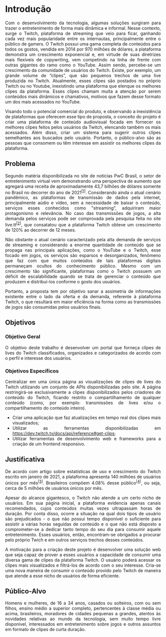 <div align="justify">

# Introdução

Com o desenvolvimento da tecnologia, algumas soluções surgiram para trazer o entretenimento de forma mais dinâmica e informal. Nesse contexto, surge o Twitch, plataforma de streaming que veio para ficar, ganhando cada vez mais popularidade entre os internautas, principalmente entre o público de gamers. O Twitch possui uma gama completa de conteúdos para todos os gostos, vendida em 2014 por 970 milhões de dólares, a plataforma demonstra um crescimento exponencial e, em virtude de suas diretrizes mais flexíveis de copywriting, vem competindo na linha de frente com outras gigantes do ramo como o YouTube.
Assim sendo, percebe-se um crescimento da comunidade de usuários do Twitch. Existe, por exemplo, um grande volume de “clipes”, que são pequenos trechos de uma live produzida no Twitch. Atualmente, esses clipes são postados no próprio Twitch ou no Youtube, inexistindo uma plataforma que elenque os melhores clipes da plataforma. Esses clipes chamam muita a atenção por serem conteúdos mais dinâmicos e chamativos, motivos que fazem desse formato um dos mais acessados no YouTube.

Visando todo o potencial comercial do produto, e observando a inexistência de plataformas que oferecem esse tipo de proposta, o conceito do projeto é criar uma plataforma de conteúdo audiovisual focada em fornecer os melhores clipes feitos pelos usuários da Twitch, elencando também os mais acessados. Além disso, criar um sistema para sugerir outros clipes semelhantes aos buscados pelo usuário. Portanto, o público-alvo são as pessoas que consomem ou têm interesse em assistir os melhores clipes da plataforma.
## Problema

Segundo matéria disponibilizada no site de notícias PwC Brasil, o setor de entretenimento virtual vem demonstrando uma perspectiva de aumento que agregará uma receita de aproximadamente 43,7 bilhões de dólares somente no Brasil no decorrer do ano de 2021<sup>[[1]]</sup>. Considerando ainda o atual cenário pandêmico, as plataformas de transmissão de dados pela internet, principalmente aúdio e vídeo, sem a necessidade de baixar o conteúdo, serviços esses conhecidos como "streaming", adquiriram maior protagonismo e relevância. No caso das transmissões de jogos, a alta demanda pelos serviços pode ser comprovada pela pesquisa feita no site live.tt<sup>[[2]]</sup>, que consatatou que a plataforma Twitch obteve um crescimento de 120% ao decorrer de 12 meses.

Não obstante o atual cenário caracterizado pela alta demanda de serviços de streaming e considerando a enorme quantidade de conteúdo que se propaga nas principais aplicações, como o YouTube e o Twitch, esse focado em jogos, os serviços são esparsos e desorganizados, fenômeno que faz com que muitos conteúdos de tais plataformas digitais permaneçam ocultos do conhecimento público. Mesmo com um crescimento tão significante, plataformas como o Twitch possuem um déficit de escalabilidade quando se trata de gerenciar o conteúdo que produzem e distribuí-los conforme o gosto dos usuários.

Portanto, a proposta tem por objetivo sanar a assimetria de informações existente entre o lado da oferta e da demanda, referente à plataforma Twitch, o que resultará em maior eficiência na forma como as transmissões de jogos são consumidas pelos usuários finais.

[1]: https://live.tt/pt/feeed/a-pandemia-os-games-e-o-crescimento-da-twitch/
[2]: https://www.pwc.com.br/pt/sala-de-imprensa/noticias/pwc-mercado-global-midia-entretenimento-movimentar-17.html/
## Objetivos

### Objetivo Geral

O objetivo deste trabalho é desenvolver um portal que forneça clipes de lives do Twitch classificados, organizados e categorizados de acordo com o perfil e interesse dos usuários.

### Objetivos Específicos

Centralizar em uma única página as visualizações de clipes de lives do Twitch utilizando um conjunto de APIs disponibilizadas pelo site. A página restringirá-se exclusivamente a clipes disponibilizados pelos criadores de conteúdo do Twitch, ficando restrito o compartilhamento de qualquer conteúdo (como, por exemplo: transmissões de lives e/ou o compartilhamento do conteúdo inteiro).

* Criar uma aplicação que faz atualizações em tempo real dos clipes mais visualizados;
* Utilizar as ferramentas disponibilizadas em https://dev.twitch.tv/docs/api/reference#get-clips;
* Utilizar ferramentas de desenvolvimento web e frameworks para a criação de um frontend responsivo.

## Justificativa

De acordo com artigo sobre estatísticas de uso e crescimento do Twitch escrito em janeiro de 2021, a plataforma apresenta 140 milhões de usuários únicos por mês<sup>[[3]]</sup>. Brasileiros compõem 4.08% desse público<sup>[[4]]</sup>, ou seja, cerca de 5 milhões de usuários únicos por mês.

Apesar do alcance gigantesco, o Twitch não atende a um certo nicho de usuários. Em sua página inicial, a plataforma evidencia apenas canais recomendados, cujos conteúdos muitas vezes ultrapassam horas de duração. Por conta disso, ocorre a situação na qual dois tipos de usuário são prejudicados - o que não possui tempo disponível o suficiente para assistir a várias horas seguidas de conteúdo e o que não está disposto a comprometer-se a dedicar tanto tempo do seu dia para consumir aquele entretenimento. Esses usuários, então, encontram-se obrigados a procurar pelo próprio Twich e em outros serviços trechos desses conteúdos.

A motivação para a criação deste projeto é desenvolver uma solução web que seja capaz de prover a esses usuários a capacidade de consumir uma diversa gama de clipes da plataforma Twitch. O usuário poderá acessar os clipes mais visualizados e filtrá-los de acordo com o seu interesse. Cria-se uma nova maneira de consumir o conteúdo provido pelo Twitch de maneira que atende a esse nicho de usuários de forma eficiente.

[3]: https://backlinko.com/twitch-users#monthly-active-users
[4]: https://backlinko.com/twitch-users#twitch-users-by-country

## Público-Alvo

Homens e mulheres, de 16 a 34 anos, casados ou solteiros, com ou sem filhos, ensino médio a superior completo, pertencentes à classe média ou acima, brasileiros, moradores de cidades pequenas a grandes, atentos às novidades relativas ao mundo da tecnologia, sem muito tempo livre disponível, interessados em entretenimento sobre jogos e outros assuntos em formato de clipes de curta duração.</div>